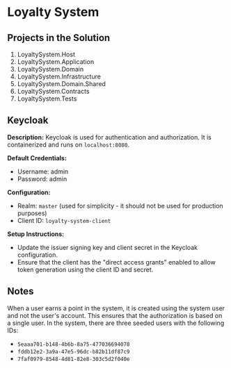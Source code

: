 # Loyalty System

## Projects in the Solution
1. LoyaltySystem.Host
2. LoyaltySystem.Application
3. LoyaltySystem.Domain
4. LoyaltySystem.Infrastructure
5. LoyaltySystem.Domain.Shared
6. LoyaltySystem.Contracts
7. LoyaltySystem.Tests

## Keycloak
**Description:** Keycloak is used for authentication and authorization. It is containerized and runs on `localhost:8080`.

**Default Credentials:**
- Username: admin
- Password: admin

**Configuration:**
- Realm: `master` (used for simplicity - it should not be used for production purposes)
- Client ID: `loyalty-system-client`

**Setup Instructions:**
- Update the issuer signing key and client secret in the Keycloak configuration.
- Ensure that the client has the "direct access grants" enabled to allow token generation using the client ID and secret.

## Notes
When a user earns a point in the system, it is created using the system user and not the user's account. This ensures that the authorization is based on a single user. In the system, there are three seeded users with the following IDs:
- `5eaaa701-b148-4b6b-8a75-477036694078`
- `fddb12e2-3a9a-47e5-96dc-b82b11df87c9`
- `7faf0979-8548-4d81-82e8-303c5d2f040e`
